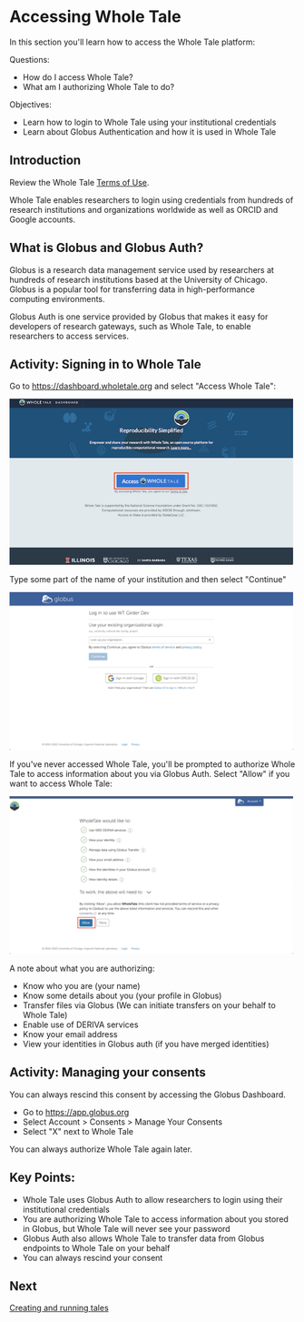 # Accessing Whole Tale

In this section you'll learn how to access the Whole Tale platform:

Questions:
* How do I access Whole Tale?
* What am I authorizing Whole Tale to do?

Objectives:
* Learn how to login to Whole Tale using your institutional credentials
* Learn about  Globus Authentication and how it is used in Whole Tale

## Introduction

Review the Whole Tale [Terms of Use](https://wholetale.readthedocs.io/en/stable/tos/).

Whole Tale enables researchers to login using credentials from hundreds of research institutions and organizations worldwide as well as ORCID and Google accounts. 

## What is Globus and Globus Auth?

Globus is a research data management service used by researchers at hundreds of research institutions based at the University of Chicago. Globus is a popular tool for transferring data in high-performance computing environments.

Globus Auth is one service provided by Globus that makes it easy for developers of research gateways, such as Whole Tale, to enable researchers to access services.

## Activity: Signing in to Whole Tale

Go to https://dashboard.wholetale.org and select "Access Whole Tale":

<img src="images/sign-in/landing_page.png" width=500>

Type some part of the name of your institution and then select "Continue"

<img src="images/sign-in/organization_selection.png" width=500>

If you've never accessed Whole Tale, you'll be prompted to authorize Whole Tale to access information about you via Globus Auth. Select "Allow" if you want to access Whole Tale:

<img src="images/sign-in/consent.png" width=500>

A note about what you are authorizing:
* Know who you are (your name)
* Know some details about you (your profile in Globus)
* Transfer files via Globus (We can initiate transfers on your behalf to Whole Tale)
* Enable use of DERIVA services
* Know your email address 
* View your identities in Globus auth (if you have merged identities)

## Activity: Managing your consents

You can always rescind this consent by accessing the Globus Dashboard.
* Go to https://app.globus.org
* Select Account > Consents > Manage Your Consents
* Select "X" next to Whole Tale

You can always authorize Whole Tale again later.


## Key Points:
* Whole Tale uses Globus Auth to allow researchers to login using their institutional credentials
* You are authorizing Whole Tale to access information about you stored in Globus, but Whole Tale will never see your password
* Globus Auth also allows Whole Tale to transfer data from Globus endpoints to Whole Tale on your behalf
* You can always rescind your consent


## Next

[Creating and running tales](3-create-tale.md)
